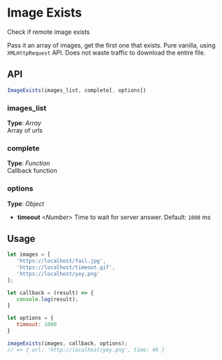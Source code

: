 # Image Exists
Check if remote image exists


Pass it an array of images, get the first one that exists. Pure vanilla, using `XMLHttpRequest` API. Does not waste traffic to download the entire file.


## API

```javascript
ImageExists(images_list, complete[, options])
```

### images_list   
**Type**: _Array_  
Array of urls


### complete   
**Type**: _Function_  
Callback function


### options   
**Type**: _Object_  
  - **timeout**  <_Number_>  Time to wait for server answer. Default: `1000` ms



## Usage   
```javascript
let images = [
   'https://localhost/fail.jpg', 
   'https://localhost/timeout.gif', 
   'https://localhost/yey.png'
];

let callback = (result) => {
   console.log(result);
}

let options = {
   timeout: 1000
}

imageExists(images, callback, options);
// => { url: 'http://localhost/yey.png', time: 49 }
```
